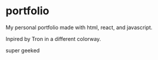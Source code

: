 # portfolio
My personal portfolio made with html, react, and javascript.

Inpired by Tron in a different colorway.

super geeked 
